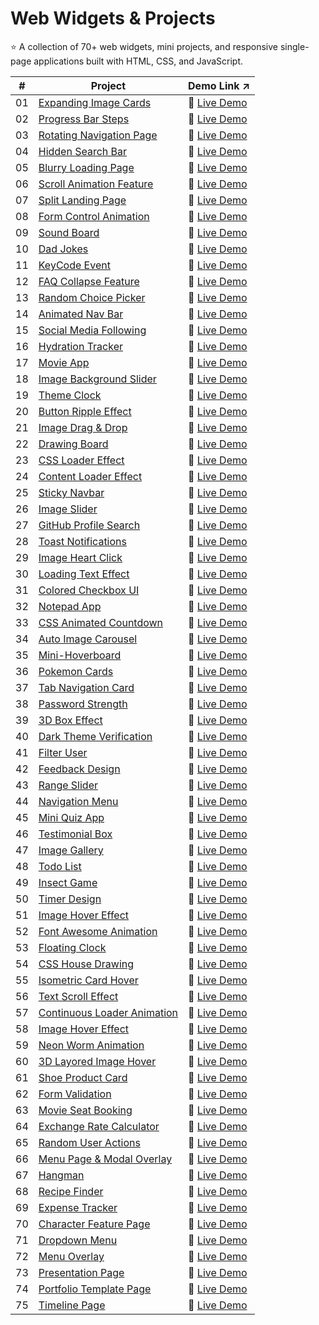 # Web Widgets & Projects
:star: A collection of 70+ web widgets, mini projects, and responsive single-page applications built with HTML, CSS, and JavaScript.

| # | Project | Demo Link :arrow_upper_right: |
|---|---------|-----------|
| 01 | [Expanding Image Cards](01-expanding-image-cards) | :link: [Live Demo](https://codepen.io/sidneyshafer/full/qBwqVWp) |
| 02 | [Progress Bar Steps](02-progress-bar-steps) | :link: [Live Demo](https://codepen.io/sidneyshafer/full/oNOYoNd) |
| 03 | [Rotating Navigation Page](03-rotating-navigation) | :link: [Live Demo](https://codepen.io/sidneyshafer/full/poBNdWR) |
| 04 | [Hidden Search Bar](04-hidden-search-bar) | :link: [Live Demo](https://codepen.io/sidneyshafer/full/GRLNOMb) |
| 05 | [Blurry Loading Page](05-blurry-loading-page) | :link: [Live Demo](https://codepen.io/sidneyshafer/full/ExJNbbE) |
| 06 | [Scroll Animation Feature](06-scroll-animation-feature) | :link: [Live Demo](https://codepen.io/sidneyshafer/full/bGJBYaE) |
| 07 | [Split Landing Page](07-split-landing-page) | :link: [Live Demo](https://codepen.io/sidneyshafer/full/rNbWYpY) |
| 08 | [Form Control Animation](08-form-control-animation) | :link: [Live Demo](https://codepen.io/sidneyshafer/full/vYMyWpM) |
| 09 | [Sound Board](09-sound-board) | :link: [Live Demo](https://codepen.io/sidneyshafer/full/bGJBYLE) |
| 10 | [Dad Jokes](10-dad-jokes) | :link: [Live Demo](https://codepen.io/sidneyshafer/full/NWmbwMr) |
| 11 | [KeyCode Event](11-keycode-event) | :link: [Live Demo](https://codepen.io/sidneyshafer/full/xxeRPJa) |
| 12 | [FAQ Collapse Feature](12-faq-collapse) | :link: [Live Demo](https://codepen.io/sidneyshafer/full/vYMyWzq) |
| 13 | [Random Choice Picker](13-random-choice-picker) | :link: [Live Demo](https://codepen.io/sidneyshafer/full/YzMpEgm) |
| 14 | [Animated Nav Bar](14-animated-nav) | :link: [Live Demo](https://codepen.io/sidneyshafer/full/JjVbZoG) |
| 15 | [Social Media Following](15-social-media-following) | :link: [Live Demo](https://codepen.io/sidneyshafer/full/dyLOjWg) |
| 16 | [Hydration Tracker](16-hydration-tracker) | :link: [Live Demo](https://codepen.io/sidneyshafer/full/JjVbBOZ) |
| 17 | [Movie App](17-movie-app) | :link: [Live Demo](https://codepen.io/sidneyshafer/full/zYXoLjR) |
| 18 | [Image Background Slider](18-image-background-slider) | :link: [Live Demo](https://codepen.io/sidneyshafer/full/rNbWZWq) |
| 19 | [Theme Clock](19-theme-clock) | :link: [Live Demo](https://codepen.io/sidneyshafer/full/qBwqMRz) |
| 20 | [Button Ripple Effect](20-button-ripple-effect) | :link: [Live Demo](https://codepen.io/sidneyshafer/full/oNOYPQb) |
| 21 | [Image Drag & Drop](21-image-drag-and-drop) | :link: [Live Demo](https://codepen.io/sidneyshafer/full/zYXoMEP) |
| 22 | [Drawing Board](22-drawing-board) | :link: [Live Demo](https://codepen.io/sidneyshafer/full/XWQNyvY) |
| 23 | [CSS Loader Effect](23-css-loader-effect) | :link: [Live Demo](https://codepen.io/sidneyshafer/full/RwOoEgr) |
| 24 | [Content Loader Effect](24-content-loader) | :link: [Live Demo](https://codepen.io/sidneyshafer/full/wvZoRZy) |
| 25 | [Sticky Navbar](25-sticky-navbar) | :link: [Live Demo](https://codepen.io/sidneyshafer/full/mdgOvbw) |
| 26 | [Image Slider](26-image-slider) | :link: [Live Demo](https://codepen.io/sidneyshafer/full/dyLOaYO) |
| 27 | [GitHub Profile Search](27-github-profile-search) | :link: [Live Demo](https://codepen.io/sidneyshafer/full/qBwRbOg) |
| 28 | [Toast Notifications](28-toast-notification) | :link: [Live Demo](https://codepen.io/sidneyshafer/full/oNOBxJe) |
| 29 | [Image Heart Click](29-image-heart-click) | :link: [Live Demo](https://codepen.io/sidneyshafer/full/qBwRNZp) |
| 30 | [Loading Text Effect](30-loading-text-effect) | :link: [Live Demo](https://codepen.io/sidneyshafer/full/zYXNBZz) |
| 31 | [Colored Checkbox UI](31-colored-checkboxes) | :link: [Live Demo](https://codepen.io/sidneyshafer/full/LYvxbqL) |
| 32 | [Notepad App](32-notepad-app) | :link: [Live Demo](https://codepen.io/sidneyshafer/full/wvZggVG) |
| 33 | [CSS Animated Countdown](33-css-animated-countdown) | :link: [Live Demo](https://codepen.io/sidneyshafer/full/PogWpPP) |
| 34 | [Auto Image Carousel](34-auto-image-carousel) | :link: [Live Demo](https://codepen.io/sidneyshafer/full/YzMNZVz) |
| 35 | [Mini-Hoverboard](35-mini-hoverboard) | :link: [Live Demo](https://codepen.io/sidneyshafer/full/oNOBZpv) |
| 36 | [Pokemon Cards](36-pokemon-cards) | :link: [Live Demo](https://codepen.io/sidneyshafer/full/vYMgxwX) |
| 37 | [Tab Navigation Card](37-tab-navigation-card) | :link: [Live Demo](https://codepen.io/sidneyshafer/full/bGJgWgK) |
| 38 | [Password Strength](38-password-strength) | :link: [Live Demo](https://codepen.io/sidneyshafer/full/WNWRjKP) |
| 39 | [3D Box Effect](39-3d-box-effect) | :link: [Live Demo](https://codepen.io/sidneyshafer/full/rNbjmox) |
| 40 | [Dark Theme Verification](40-dark-theme-varification) | :link: [Live Demo](https://codepen.io/sidneyshafer/full/xxegjRQ) |
| 41 | [Filter User](41-filter-user) | :link: [Live Demo](https://codepen.io/sidneyshafer/full/YzMNOGm) |
| 42 | [Feedback Design](42-feedback-design) | :link: [Live Demo](https://codepen.io/sidneyshafer/details/qBwRMVw) |
| 43 | [Range Slider](43-range-slider) | :link: [Live Demo](https://codepen.io/sidneyshafer/full/VwNPEwa) |
| 44 | [Navigation Menu](44-navigation-menu) | :link: [Live Demo](https://codepen.io/sidneyshafer/full/bGJgmoj) |
| 45 | [Mini Quiz App](45-mini-quiz-app) | :link: [Live Demo](https://codepen.io/sidneyshafer/full/QWPdZoP) |
| 46 | [Testimonial Box](46-testimonial-box) | :link: [Live Demo](https://codepen.io/sidneyshafer/full/gOygQdJ) |
| 47 | [Image Gallery](47-image-gallery) | :link: [Live Demo](https://codepen.io/sidneyshafer/full/rNbjoOJ) |
| 48 | [Todo List](48-todo-list) | :link: [Live Demo](https://codepen.io/sidneyshafer/full/KKYabMq) |
| 49 | [Insect Game](49-insect-game) | :link: [Live Demo](https://codepen.io/sidneyshafer/full/poBRqap) |
| 50 | [Timer Design](50-timer-design) | :link: [Live Demo](https://codepen.io/sidneyshafer/full/qBwRLYG) |
| 51 | [Image Hover Effect](51-image-hover-effect) | :link: [Live Demo](https://codepen.io/sidneyshafer/full/QWPdYaJ) |
| 52 | [Font Awesome Animation](52-font-awesome-animation) | :link: [Live Demo](https://codepen.io/sidneyshafer/full/yLrgZxd) |
| 53 | [Floating Clock](53-floating-clock) | :link: [Live Demo](https://codepen.io/sidneyshafer/full/eYogxXN) |
| 54 | [CSS House Drawing](54-css-house-drawing) | :link: [Live Demo](https://codepen.io/sidneyshafer/full/XWQpGbK) |
| 55 | [Isometric Card Hover](55-isometric-card-hover) | :link: [Live Demo](https://codepen.io/sidneyshafer/full/abxprQN) |
| 56 | [Text Scroll Effect](56-text-scroll-effect) | :link: [Live Demo](https://codepen.io/sidneyshafer/full/WNWRBPP) |
| 57 | [Continuous Loader Animation](57-continuous-loader) | :link: [Live Demo](https://codepen.io/sidneyshafer/full/QWPdRRP) |
| 58 | [Image Hover Effect](58-image-hover-effect) | :link: [Live Demo](https://codepen.io/sidneyshafer/full/gOygNYj) |
| 59 | [Neon Worm Animation](59-neon-worm-animation) | :link: [Live Demo](https://codepen.io/sidneyshafer/full/wvZgLaN) |
| 60 | [3D Layored Image Hover](60-3d-layored-image-hover) | :link: [Live Demo](https://codepen.io/sidneyshafer/full/mdgRZPj) |
| 61 | [Shoe Product Card](61-shoe-product-card) | :link: [Live Demo](https://codepen.io/sidneyshafer/full/dyLNBOd) |
| 62 | [Form Validation](62-form-validation) | :link: [Live Demo](https://codepen.io/sidneyshafer/full/abxLxPJ) |
| 63 | [Movie Seat Booking](63-movie-seat-booking) | :link: [Live Demo](https://codepen.io/sidneyshafer/full/poBdgPB) |
| 64 | [Exchange Rate Calculator](64-exchange-rate) | :link: [Live Demo](https://codepen.io/sidneyshafer/full/eYoeVmZ) |
| 65 | [Random User Actions](65-random-user-actions) | :link: [Live Demo](https://codepen.io/sidneyshafer/full/YzMYYeN) |
| 66 | [Menu Page & Modal Overlay](66-menu-modal-landing-page) | :link: [Live Demo](https://codepen.io/sidneyshafer/full/zYXpaJw) |
| 67 | [Hangman](67-hangman) | :link: [Live Demo](https://codepen.io/sidneyshafer/full/wvZyErq) |
| 68 | [Recipe Finder](68-recipe-finder) | :link: [Live Demo](https://codepen.io/sidneyshafer/full/WNWJoJa) |
| 69 | [Expense Tracker](69-expense-tracker) | :link: [Live Demo](https://codepen.io/sidneyshafer/full/WNWJBma) |
| 70 | [Character Feature Page](70-character-feature-page) | :link: [Live Demo](https://codepen.io/sidneyshafer/full/YzMNjgB) |
| 71 | [Dropdown Menu](71-dropdown-menu) | :link: [Live Demo](https://codepen.io/sidneyshafer/full/BaEWzMB) |
| 72 | [Menu Overlay](72-menu-overlay) | :link: [Live Demo](https://codepen.io/sidneyshafer/full/yLrMJwV) |
| 73 | [Presentation Page](73-presentation-page) | :link: [Live Demo](https://codepen.io/sidneyshafer/full/zYXZBXP) |
| 74 | [Portfolio Template Page](74-portfolio-template) | :link: [Live Demo](https://codepen.io/sidneyshafer/full/abxBVeQ) |
| 75 | [Timeline Page](75-timeline-page) | :link: [Live Demo](https://codepen.io/sidneyshafer/full/PogpzvM) |